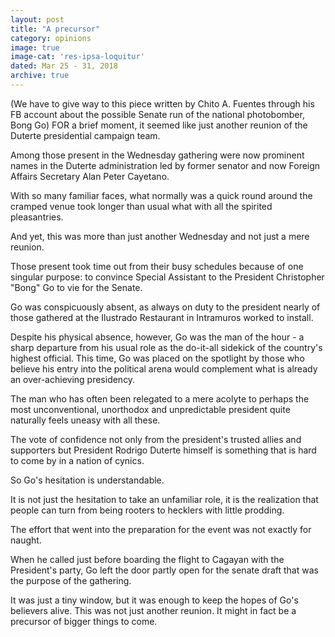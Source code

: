 ```yaml
---
layout: post
title: "A precursor"
category: opinions
image: true
image-cat: 'res-ipsa-loquitur'
dated: Mar 25 - 31, 2018
archive: true
---
```


(We have to give way to this piece written by Chito A. Fuentes through his FB account about the possible Senate run of the national photobomber, Bong Go)
FOR a brief moment, it seemed like just another reunion of the Duterte presidential campaign team.

Among those present in the Wednesday gathering were now prominent names in the Duterte administration led by former senator and now Foreign Affairs Secretary Alan Peter Cayetano.

With so many familiar faces, what normally was a quick round around the cramped venue took longer than usual what with all the spirited pleasantries.

And yet, this was more than just another Wednesday and not just a mere reunion.

Those present took time out from their busy schedules because of one singular purpose: to convince Special Assistant to the President Christopher "Bong" Go to vie for the Senate. 

Go was conspicuously absent, as always on duty to the president nearly of those gathered at the Ilustrado Restaurant in Intramuros worked to install.

Despite his physical absence, however, Go was the man of the hour - a sharp departure from his usual role as the do-it-all sidekick of the country's highest official.
This time, Go was placed on the spotlight by those who believe his entry into the political arena would complement what is already an over-achieving presidency.

The man who has often been relegated to a mere acolyte to perhaps the most unconventional, unorthodox and unpredictable president quite naturally feels uneasy with all these.

The vote of confidence not only from the president's trusted allies and supporters but President Rodrigo Duterte himself is something that is hard to come by in a nation of cynics.

So Go's hesitation is understandable.

It is not just the hesitation to take an unfamiliar role, it is the realization that people can turn from being rooters to hecklers with little prodding.

The effort that went into the preparation for the event was not exactly for naught.

When he called just before boarding the flight to Cagayan with the President's party, Go left the door partly open for the senate draft that was the purpose of the gathering.

It was just a tiny window, but it was enough to keep the hopes of Go's believers alive.
This was not just another reunion. It might in fact be a precursor of bigger things to come.